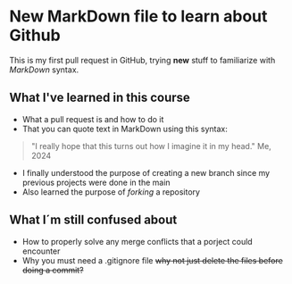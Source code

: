 # New MarkDown file to learn about Github
This is my first pull request in GitHub, trying **new** stuff to familiarize with *MarkDown* syntax.

## What I've learned in this course 
- What a pull request is and how to do it
- That you can quote text in MarkDown using this syntax:
> "I really hope that this turns out how I imagine it in my head." Me, 2024

- I finally understood the purpose of creating a new branch since my previous projects were done in the main
- Also learned the purpose of *forking* a repository

## What I´m still confused about
- How to properly solve any merge conflicts that a porject could encounter
- Why you must need a .gitignore file ~~why not just delete the files before doing a commit?~~